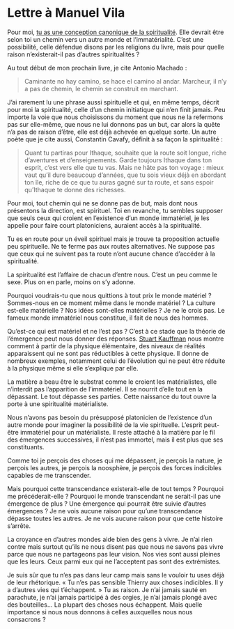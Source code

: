 # Lettre à Manuel Vila

Pour moi, [tu as une conception canonique de la spiritualité](http://blog.tcrouzet.com/2008/08/19/autoregulation-vs-auto-organisation/#comment-60117). Elle devrait être selon toi un chemin vers un autre monde et l’immatérialité. C’est une possibilité, celle défendue disons par les religions du livre, mais pour quelle raison n’existerait-il pas d’autres spiritualités ?

Au tout début de mon prochain livre, je cite Antonio Machado :

> Caminante no hay camino, se hace el camino al andar. Marcheur, il n’y a pas de chemin, le chemin se construit en marchant.

J’ai rarement lu une phrase aussi spirituelle et qui, en même temps, décrit pour moi la spiritualité, celle d’un chemin initiatique qui n’en finit jamais. Peu importe la voie que nous choisissons du moment que nous ne la refermons pas sur elle-même, que nous ne lui donnons pas un but, car alors la quête n’a pas de raison d’être, elle est déjà achevée en quelque sorte. Un autre poète que je cite aussi, Constantin Cavafy, définit à sa façon la spiritualité :

> Quant tu partiras pour Ithaque, souhaite que la route soit longue, riche d’aventures et d’enseignements. Garde toujours Ithaque dans ton esprit, c’est vers elle que tu vas. Mais ne hâte pas ton voyage : mieux vaut qu’il dure beaucoup d’années, que tu sois vieux déjà en abordant ton île, riche de ce que tu auras gagné sur ta route, et sans espoir qu’Ithaque te donne des richesses.

Pour moi, tout chemin qui ne se donne pas de but, mais dont nous présentons la direction, est spirituel. Toi en revanche, tu sembles supposer que seuls ceux qui croient en l’existence d’un monde immatériel, je les appelle pour faire court platoniciens, auraient accès à la spiritualité.

Tu es en route pour un éveil spirituel mais je trouve ta proposition actuelle peu spirituelle. Ne te ferme pas aux routes alternatives. Ne suppose pas que ceux qui ne suivent pas ta route n’ont aucune chance d’accéder à la spiritualité.

La spiritualité est l’affaire de chacun d’entre nous. C’est un peu comme le sexe. Plus on en parle, moins on s’y adonne.

Pourquoi voudrais-tu que nous quittions à tout prix le monde matériel ? Sommes-nous en ce moment même dans le monde matériel ? La culture est-elle matérielle ? Nos idées sont-elles matérielles ? Je ne le crois pas. Le fameux monde immatériel nous constitue, il fait de nous des hommes.

Qu’est-ce qui est matériel et ne l’est pas ? C’est à ce stade que la théorie de l’émergence peut nous donner des réponses. [Stuart Kauffman](http://www.amazon.fr/Reinventing-Sacred-Science-Reason-Religion/dp/0465003001/) nous montre comment à partir de la physique élémentaire, des niveaux de réalités apparaissent qui ne sont pas réductibles à cette physique. Il donne de nombreux exemples, notamment celui de l’évolution qui ne peut être réduite à la physique même si elle s’explique par elle.

La matière a beau être le substrat comme le croient les matérialistes, elle n’interdit pas l’apparition de l’immatériel. Il se nourrit d’elle tout en la dépassant. Le tout dépasse ses parties. Cette naissance du tout ouvre la porte à une spiritualité matérialiste.

Nous n’avons pas besoin du présupposé platonicien de l’existence d’un autre monde pour imaginer la possibilité de la vie spirituelle. L’esprit peut-être immatériel pour un matérialiste. Il reste attaché à la matière par le fil des émergences successives, il n’est pas immortel, mais il est plus que ses constituants.

Comme toi je perçois des choses qui me dépassent, je perçois la nature, je perçois les autres, je perçois la noosphère, je perçois des forces indicibles capables de me transcender.

Mais pourquoi cette transcendance existerait-elle de tout temps ? Pourquoi me précéderait-elle ? Pourquoi le monde transcendant ne serait-il pas une émergence de plus ? Une émergence qui pourrait être suivie d’autres émergences ? Je ne vois aucune raison pour qu’une transcendance dépasse toutes les autres. Je ne vois aucune raison pour que cette histoire s’arrête.

La croyance en d’autres mondes aide bien des gens à vivre. Je n’ai rien contre mais surtout qu’ils ne nous disent pas que nous ne savons pas vivre parce que nous ne partageons pas leur vision. Nos vies sont aussi pleines que les leurs. Ceux parmi eux qui ne l’acceptent pas sont des extrémistes.

Je suis sûr que tu n’es pas dans leur camp mais sans le vouloir tu uses déjà de leur rhétorique. « Tu n’es pas sensible Thierry aux choses indicibles. Il y a d’autres vies qui t’échappent. » Tu as raison. Je n’ai jamais sauté en parachute, je n’ai jamais participé à des orgies, je n’ai jamais plongé avec des bouteilles… La plupart des choses nous échappent. Mais quelle importance si nous nous donnons à celles auxquelles nous nous consacrons ?